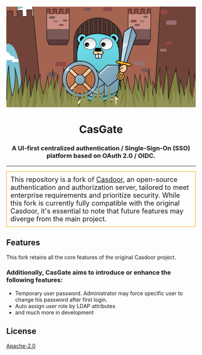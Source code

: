 
<p align="center">
  <img alt="casgate" src="./docs/cg-logo.png"/>
  <h1 align="center" style="border-bottom: none;">CasGate</h1>
  <h3 align="center">A UI-first centralized authentication / Single-Sign-On (SSO) platform based on OAuth 2.0 / OIDC.</h3>

----------------

<div style="padding: 10px; font-size: large; border: 1px solid orange">
This repository is a fork of <a href="https://github.com/casdoor/casdoor">Casdoor</a>, an open-source authentication and authorization server, tailored to meet enterprise requirements and prioritize security. While this fork is currently fully compatible with the original Casdoor, it's essential to note that future features may diverge from the main project.
</div>

## Features
This fork retains all the core features of the original Casdoor project.

### Additionally, CasGate aims to introduce or enhance the following features:
<ul>
<li>Temporary user password. Administrator may force specific user to change his password after first login.</li>
<li>Auto assign user role by LDAP attributes</li>
<li>and much more in development</li>
</ul>

## License

[Apache-2.0](https://github.com/casgate/casgate/blob/master/LICENSE)
